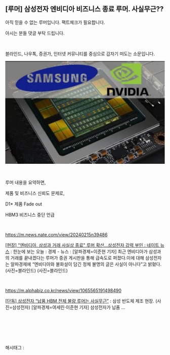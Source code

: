 ## [루머] 삼성전자 엔비디아 비즈니스 종료 루머. 사실무근??

아직 믿을 수 없는 루머입니다. 팩트체크가 필요합니다.

아시는 분들 댓글 부탁 드립니다.

​

블라인드, 나우톡, 증권가, 인터넷 커뮤니티를 중심으로 갑자기 떠도는 소문입니다.

![0](./asset/0.png)

​

루머 내용을 요약하면,

제품 및 비즈니스 신뢰도 문제로,

D1* 제품 Fade out

HBM3 비즈니스 중단 언급

​

https://m.news.nate.com/view/20240215n39486

[[현장] "엔비디아, 삼성과 거래 사실상 종료" 루머 확산…삼성전자 강력 부인 : 네이트 뉴스](https://m.news.nate.com/view/20240215n39486) : 한눈에 보는 오늘 : 경제 - 뉴스 : [알파경제=이준현 기자] 최근 엔비디아가 삼성과의 거래를 끝내겠다는 루머가 증권 게시판을 통해 급속도로 퍼졌다.이에 대해 삼성전자는 알파경제에 “엔비디아와 불화설이 담긴 정체 불명의 글은 사실이 아니다”고 밝혔다. (사진=블라인드) (사진=블라인드)

​

https://m.alphabiz.co.kr/news/view/1065565191498490

[[단독] 삼성전자 “납품 HBM 전체 불량 루머는 사실무근”](https://m.alphabiz.co.kr/news/view/1065565191498490) : 삼성 반도체 제조 현장. (사진=삼성전자) [알파경제=여세린·이준현 기자] 삼성전자가 납품 ...

​

​

​

 해시태그 : 